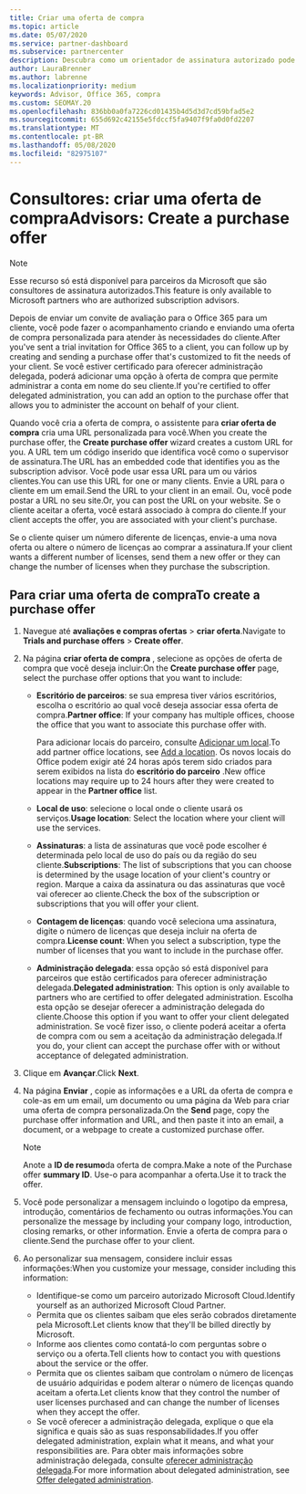 ```yaml
---
title: Criar uma oferta de compra
ms.topic: article
ms.date: 05/07/2020
ms.service: partner-dashboard
ms.subservice: partnercenter
description: Descubra como um orientador de assinatura autorizado pode usar o Partner Center para criar uma oferta de compra e uma URL personalizada para incluir em convites de avaliação do Office 365.
author: LauraBrenner
ms.author: labrenne
ms.localizationpriority: medium
keywords: Advisor, Office 365, compra
ms.custom: SEOMAY.20
ms.openlocfilehash: 836bb0a0fa7226cd01435b4d5d3d7cd59bfad5e2
ms.sourcegitcommit: 655d692c42155e5fdccf5fa9407f9fa0d0fd2207
ms.translationtype: MT
ms.contentlocale: pt-BR
ms.lasthandoff: 05/08/2020
ms.locfileid: "82975107"
---
```

# <a name="advisors-create-a-purchase-offer"></a><span data-ttu-id="e1d50-104">Consultores: criar uma oferta de compra</span><span class="sxs-lookup"><span data-stu-id="e1d50-104">Advisors: Create a purchase offer</span></span>

> [!NOTE]
> <span data-ttu-id="e1d50-105">Esse recurso só está disponível para parceiros da Microsoft que são consultores de assinatura autorizados.</span><span class="sxs-lookup"><span data-stu-id="e1d50-105">This feature is only available to Microsoft partners who are authorized subscription advisors.</span></span>

<span data-ttu-id="e1d50-106">Depois de enviar um convite de avaliação para o Office 365 para um cliente, você pode fazer o acompanhamento criando e enviando uma oferta de compra personalizada para atender às necessidades do cliente.</span><span class="sxs-lookup"><span data-stu-id="e1d50-106">After you've sent a trial invitation for Office 365 to a client, you can follow up by creating and sending a purchase offer that's customized to fit the needs of your client.</span></span> <span data-ttu-id="e1d50-107">Se você estiver certificado para oferecer administração delegada, poderá adicionar uma opção à oferta de compra que permite administrar a conta em nome do seu cliente.</span><span class="sxs-lookup"><span data-stu-id="e1d50-107">If you're certified to offer delegated administration, you can add an option to the purchase offer that allows you to administer the account on behalf of your client.</span></span>

<span data-ttu-id="e1d50-108">Quando você cria a oferta de compra, o assistente para **criar oferta de compra** cria uma URL personalizada para você.</span><span class="sxs-lookup"><span data-stu-id="e1d50-108">When you create the purchase offer, the **Create purchase offer** wizard creates a custom URL for you.</span></span> <span data-ttu-id="e1d50-109">A URL tem um código inserido que identifica você como o supervisor de assinatura.</span><span class="sxs-lookup"><span data-stu-id="e1d50-109">The URL has an embedded code that identifies you as the subscription advisor.</span></span> <span data-ttu-id="e1d50-110">Você pode usar essa URL para um ou vários clientes.</span><span class="sxs-lookup"><span data-stu-id="e1d50-110">You can use this URL for one or many clients.</span></span> <span data-ttu-id="e1d50-111">Envie a URL para o cliente em um email.</span><span class="sxs-lookup"><span data-stu-id="e1d50-111">Send the URL to your client in an email.</span></span> <span data-ttu-id="e1d50-112">Ou, você pode postar a URL no seu site.</span><span class="sxs-lookup"><span data-stu-id="e1d50-112">Or, you can post the URL on your website.</span></span> <span data-ttu-id="e1d50-113">Se o cliente aceitar a oferta, você estará associado à compra do cliente.</span><span class="sxs-lookup"><span data-stu-id="e1d50-113">If your client accepts the offer, you are associated with your client's purchase.</span></span>

<span data-ttu-id="e1d50-114">Se o cliente quiser um número diferente de licenças, envie-a uma nova oferta ou altere o número de licenças ao comprar a assinatura.</span><span class="sxs-lookup"><span data-stu-id="e1d50-114">If your client wants a different number of licenses, send them a new offer or they can change the number of licenses when they purchase the subscription.</span></span> 

## <a name="to-create-a-purchase-offer"></a><span data-ttu-id="e1d50-115">Para criar uma oferta de compra</span><span class="sxs-lookup"><span data-stu-id="e1d50-115">To create a purchase offer</span></span>

1. <span data-ttu-id="e1d50-116">Navegue até **avaliações e compras ofertas** > **criar oferta**.</span><span class="sxs-lookup"><span data-stu-id="e1d50-116">Navigate to **Trials and purchase offers** > **Create offer**.</span></span>

2. <span data-ttu-id="e1d50-117">Na página **criar oferta de compra** , selecione as opções de oferta de compra que você deseja incluir:</span><span class="sxs-lookup"><span data-stu-id="e1d50-117">On the **Create purchase offer** page, select the purchase offer options that you want to include:</span></span>

    - <span data-ttu-id="e1d50-118">**Escritório de parceiros**: se sua empresa tiver vários escritórios, escolha o escritório ao qual você deseja associar essa oferta de compra.</span><span class="sxs-lookup"><span data-stu-id="e1d50-118">**Partner office**: If your company has multiple offices, choose the office that you want to associate this purchase offer with.</span></span>

        <span data-ttu-id="e1d50-119">Para adicionar locais do parceiro, consulte [Adicionar um local](manage-locations.md).</span><span class="sxs-lookup"><span data-stu-id="e1d50-119">To add partner office locations, see [Add a location](manage-locations.md).</span></span> <span data-ttu-id="e1d50-120">Os novos locais do Office podem exigir até 24 horas após terem sido criados para serem exibidos na lista do **escritório do parceiro** .</span><span class="sxs-lookup"><span data-stu-id="e1d50-120">New office locations may require up to 24 hours after they were created to appear in the **Partner office** list.</span></span>

    - <span data-ttu-id="e1d50-121">**Local de uso**: selecione o local onde o cliente usará os serviços.</span><span class="sxs-lookup"><span data-stu-id="e1d50-121">**Usage location**: Select the location where your client will use the services.</span></span>
    - <span data-ttu-id="e1d50-122">**Assinaturas**: a lista de assinaturas que você pode escolher é determinada pelo local de uso do país ou da região do seu cliente.</span><span class="sxs-lookup"><span data-stu-id="e1d50-122">**Subscriptions**: The list of subscriptions that you can choose is determined by the usage location of your client's country or region.</span></span> <span data-ttu-id="e1d50-123">Marque a caixa da assinatura ou das assinaturas que você vai oferecer ao cliente.</span><span class="sxs-lookup"><span data-stu-id="e1d50-123">Check the box of the subscription or subscriptions that you will offer your client.</span></span>
    - <span data-ttu-id="e1d50-124">**Contagem de licenças**: quando você seleciona uma assinatura, digite o número de licenças que deseja incluir na oferta de compra.</span><span class="sxs-lookup"><span data-stu-id="e1d50-124">**License count**: When you select a subscription, type the number of licenses that you want to include in the purchase offer.</span></span>
    - <span data-ttu-id="e1d50-125">**Administração delegada**: essa opção só está disponível para parceiros que estão certificados para oferecer administração delegada.</span><span class="sxs-lookup"><span data-stu-id="e1d50-125">**Delegated administration**: This option is only available to partners who are certified to offer delegated administration.</span></span> <span data-ttu-id="e1d50-126">Escolha esta opção se desejar oferecer a administração delegada do cliente.</span><span class="sxs-lookup"><span data-stu-id="e1d50-126">Choose this option if you want to offer your client delegated administration.</span></span> <span data-ttu-id="e1d50-127">Se você fizer isso, o cliente poderá aceitar a oferta de compra com ou sem a aceitação da administração delegada.</span><span class="sxs-lookup"><span data-stu-id="e1d50-127">If you do, your client can accept the purchase offer with or without acceptance of delegated administration.</span></span>

3. <span data-ttu-id="e1d50-128">Clique em **Avançar**.</span><span class="sxs-lookup"><span data-stu-id="e1d50-128">Click **Next**.</span></span>

4. <span data-ttu-id="e1d50-129">Na página **Enviar** , copie as informações e a URL da oferta de compra e cole-as em um email, um documento ou uma página da Web para criar uma oferta de compra personalizada.</span><span class="sxs-lookup"><span data-stu-id="e1d50-129">On the **Send** page, copy the purchase offer information and URL, and then paste it into an email, a document, or a webpage to create a customized purchase offer.</span></span>

    > [!NOTE]
    > <span data-ttu-id="e1d50-130">Anote a **ID de resumo**da oferta de compra.</span><span class="sxs-lookup"><span data-stu-id="e1d50-130">Make a note of the Purchase offer **summary ID**.</span></span> <span data-ttu-id="e1d50-131">Use-o para acompanhar a oferta.</span><span class="sxs-lookup"><span data-stu-id="e1d50-131">Use it to track the offer.</span></span>

5. <span data-ttu-id="e1d50-132">Você pode personalizar a mensagem incluindo o logotipo da empresa, introdução, comentários de fechamento ou outras informações.</span><span class="sxs-lookup"><span data-stu-id="e1d50-132">You can personalize the message by including your company logo, introduction, closing remarks, or other information.</span></span> <span data-ttu-id="e1d50-133">Envie a oferta de compra para o cliente.</span><span class="sxs-lookup"><span data-stu-id="e1d50-133">Send the purchase offer to your client.</span></span>

6. <span data-ttu-id="e1d50-134">Ao personalizar sua mensagem, considere incluir essas informações:</span><span class="sxs-lookup"><span data-stu-id="e1d50-134">When you customize your message, consider including this information:</span></span>

    - <span data-ttu-id="e1d50-135">Identifique-se como um parceiro autorizado Microsoft Cloud.</span><span class="sxs-lookup"><span data-stu-id="e1d50-135">Identify yourself as an authorized Microsoft Cloud Partner.</span></span>
    - <span data-ttu-id="e1d50-136">Permita que os clientes saibam que eles serão cobrados diretamente pela Microsoft.</span><span class="sxs-lookup"><span data-stu-id="e1d50-136">Let clients know that they'll be billed directly by Microsoft.</span></span>
    - <span data-ttu-id="e1d50-137">Informe aos clientes como contatá-lo com perguntas sobre o serviço ou a oferta.</span><span class="sxs-lookup"><span data-stu-id="e1d50-137">Tell clients how to contact you with questions about the service or the offer.</span></span>
    - <span data-ttu-id="e1d50-138">Permita que os clientes saibam que controlam o número de licenças de usuário adquiridas e podem alterar o número de licenças quando aceitam a oferta.</span><span class="sxs-lookup"><span data-stu-id="e1d50-138">Let clients know that they control the number of user licenses purchased and can change the number of licenses when they accept the offer.</span></span>
    - <span data-ttu-id="e1d50-139">Se você oferecer a administração delegada, explique o que ela significa e quais são as suas responsabilidades.</span><span class="sxs-lookup"><span data-stu-id="e1d50-139">If you offer delegated administration, explain what it means, and what your responsibilities are.</span></span> <span data-ttu-id="e1d50-140">Para obter mais informações sobre administração delegada, consulte [oferecer administração delegada](customers_revoke_admin_privileges.md).</span><span class="sxs-lookup"><span data-stu-id="e1d50-140">For more information about delegated administration, see [Offer delegated administration](customers_revoke_admin_privileges.md).</span></span>